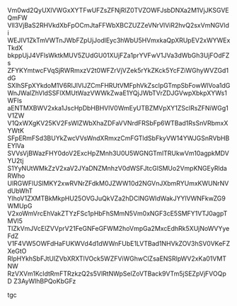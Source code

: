 Vm0wd2QyUXlVWGxXYTFwUFZsZFNjRlZ0TVZOWFJsbDNXa2M1VjJKSGVEQmFW
Vll3VjBaS2RHVkdXbFpOCmJtaFFWbXBCZUZZeVNrVlViR2hvQ2sxVmNGVldi
WEJIV1ZkTmVWTnJWbFZpUjJodlEyc3hWbU5HVmxkaQpXRUpEV2xWYWExTkdX
bkppUjJ4VFlsWktkMUV5ZUdGU01XUjFZa1prYVFwV1JVa3dWbGh3UjFOdFZs
ZFYKYmtwcFVqSjRWRmxzV2t0WFZrVjVZek5rYkZKck5YcFZiWGhyWVZGd1dG
SXlhSFpXYkdoM1V6RlJlVlJZCmFHRUtVMFphVkZsclpGTmpSbFowWlVoa1dG
WnJWalZhVldSSFlXMUtWazVWWkZwaE1YQjJWbTVrZDJGVwpXbkpXYWs1WFls
aENTMXBWV2xka1JscHpDbHBHVlV0WmEyUTBZMVpXY1ZSclRsZFNiWGg1V1ZW
V1QxWXgKV25KV2FsWlZWbXhaZDFaVVNrdFRSbFp6WTBad1RsSnVRbmxXYWtK
SFpERmFSd3BUYkZwcVVsWndXRmxzCmFGTldSbFkyVW14YWJGSnRVbHBEYlVa
SVVsVjBWazFHY0doV2ExcHpZMnh3U0U5WGNGTmlTRUkwVm10agpkMDVYU2tj
S1YyNUtWMkZzV2xaV2JYaDNZMnhzV0dWSFJtcGlSMUo2VmpKNGEyRldaRWho
UlRGWFlUSlMKY2xwRVNrZFdkM0JZWW10d2NGVnJXbmRYUmxKWUNrNVdUbWhT
YlhoV1ZXMTBkMkpHU25OVGJuQkVZa2hDClNGWldWakJYYlVWNFkwZG9WMUpG
V2xoWmVrcEhVakZTYzFSc1pHbFhSMmN5Vm0xNGF3cE5SMFY1VTJ0agpTMVl5
TlZkVmJVcElZVVprV21FeGNFeGFWM2hoVmpGa2MxcEdhRk5XUjNoWVYyeFdZ
V1F4VW5OWFdHaFUKWVd4d1dWWnFUbE1LVTBad1NHVkZOV3hSV0VKeFZXeGtO
RlpHYkhSbFJtUlZVbXRXTlVOck5WZFViWGhwClZsaENSRlpWV2xKa01VMTNW
RzVXVm1KcldtRmFTRzkzQ2s5VlRtNWpSelZoVTBack9VTm5jSEZpVjFVOQpD
Z3AyWlhBPQoKbGFz

tgc